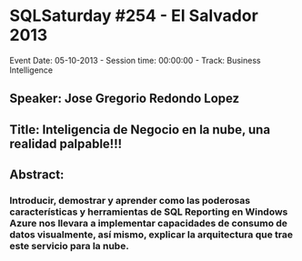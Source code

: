 # SQLSaturday #254 - El Salvador 2013
Event Date: 05-10-2013 - Session time: 00:00:00 - Track: Business Intelligence
## Speaker: Jose Gregorio Redondo Lopez
## Title: Inteligencia de Negocio en la nube, una realidad palpable!!!
## Abstract:
### Introducir, demostrar y aprender como las poderosas características y herramientas de SQL Reporting en Windows Azure nos llevara a implementar capacidades de consumo de datos visualmente, así mismo, explicar la arquitectura que trae este servicio para la nube.
